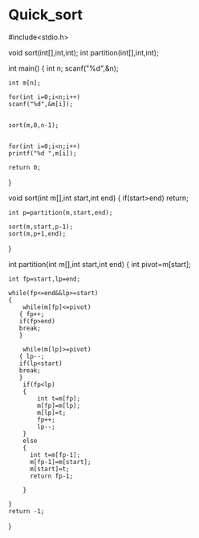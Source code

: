 # Quick_sort
#include<stdio.h>

void sort(int[],int,int);
int partition(int[],int,int);

int main()
{
    int n;
    scanf("%d",&n);
    
    int m[n];
    
    for(int i=0;i<n;i++)
    scanf("%d",&m[i]);
    
    
    sort(m,0,n-1);
    
    
    for(int i=0;i<n;i++)
    printf("%d ",m[i]);
    
    return 0;
    
}

void sort(int m[],int start,int end)
{
    if(start>end)
    return;
    
    int p=partition(m,start,end);
    
    sort(m,start,p-1);
    sort(m,p+1,end);
    
}

int partition(int m[],int start,int end)
{
    int pivot=m[start];
    
    int fp=start,lp=end;
    
    while(fp<=end&&lp>=start)
    {
        while(m[fp]<=pivot)
       { fp++;
       if(fp>end)
       break;
       }
        
        while(m[lp]>=pivot)
       { lp--;
       if(lp<start)
       break;
       }
        if(fp<lp)
        {
            int t=m[fp];
            m[fp]=m[lp];
            m[lp]=t;
            fp++;
            lp--;
        }
        else
        {
          int t=m[fp-1];
          m[fp-1]=m[start];
          m[start]=t;
          return fp-1;
            
        }
        
    }
    return -1;
    
}
        
    
































